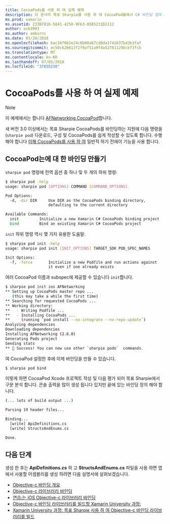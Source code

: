 ```yaml
---
title: CocoaPods를 사용 하 여 실제 예제
description: 이 문서의 목표 Sharpie를 사용 하 여 CocoaPod를에서 C# 바인딩 정의 자동으로 생성 하는 방법에 설명 합니다.
ms.prod: xamarin
ms.assetid: 233B781D-5841-4250-9F63-0585231D2112
author: asb3993
ms.author: amburns
ms.date: 03/28/2018
ms.openlocfilehash: bac34f662e24c6b08a67cd8da1f41b37b43b3faf
ms.sourcegitcommit: ec50c626613f2f9af51a9f4a52781129bcbf3fcb
ms.translationtype: MT
ms.contentlocale: ko-KR
ms.lasthandoff: 07/05/2018
ms.locfileid: "37855210"
---
```

# <a name="real-world-example-using-cocoapods"></a>CocoaPods를 사용 하 여 실제 예제

> [!NOTE]
> 이 예제에서는 합니다 [AFNetworking CocoaPod](https://cocoapods.org/pods/AFNetworking)합니다.

새 버전 3.0 이상에서는 목표 Sharpie CocoaPods를 바인딩하는 지원에 다음 명령을 (`sharpie pod`) 다운로드, 구성 및 CocoaPods를 쉽게 작성할 수 있도록 합니다. 수행 해야 합니다 [이해 CocoaPods를 사용 하 여](https://cocoapods.org) 일반적 하기 전에이 기능을 사용 합니다.

## <a name="creating-a-binding-for-a-cocoapod"></a>CocoaPod는에 대 한 바인딩 만들기

`sharpie pod` 명령에 전역 옵션 중 하나 및 두 개의 하위 명령:

```bash
$ sharpie pod -help
usage: sharpie pod [OPTIONS] COMMAND [COMMAND_OPTIONS]

Pod Options:
  -d, -dir DIR     Use DIR as the CocoaPods binding directory,
                   defaulting to the current directory

Available Commands:
  init         Initialize a new Xamarin C# CocoaPods binding project
  bind         Bind an existing Xamarin C# CocoaPods project
```

`init` 하위 명령 역시 몇 가지 유용한 도움말:

```bash
$ sharpie pod init -help
usage: sharpie pod init [INIT_OPTIONS] TARGET_SDK POD_SPEC_NAMES

Init Options:
  -f, -force       Initialize a new Podfile and run actions against
                   it even if one already exists
```

여러 CocoaPod 이름과 subspec에 제공할 수 있습니다 `init`합니다.

```bash
$ sharpie pod init ios AFNetworking
** Setting up CocoaPods master repo ...
   (this may take a while the first time)
** Searching for requested CocoaPods ...
** Working directory:
**   - Writing Podfile ...
**   - Installing CocoaPods ...
**     (running `pod install --no-integrate --no-repo-update`)
Analyzing dependencies
Downloading dependencies
Installing AFNetworking (2.6.0)
Generating Pods project
Sending stats
** 🍻 Success! You can now use other `sharpie podn`  commands.
```

여 CocoaPod 설정한 후에 이제 바인딩을 만들 수 있습니다.

```bash
$ sharpie pod bind
```

이렇게 하면 CocoaPod Xcode 프로젝트 작성 및 다음 평가 되어 목표 Sharpie에서 구문 분석 합니다. 콘솔 출력을 많이 생성 됩니다 있지만 끝에 있는 바인딩 정의 해야 합니다.

```bash
(... lots of build output ...)

Parsing 19 header files...

Binding...
  [write] ApiDefinitions.cs
  [write] StructsAndEnums.cs

Done.
```

## <a name="next-steps"></a>다음 단계

생성 한 후는 **ApiDefinitions.cs** 하 고 **StructsAndEnums.cs** 파일을 사용 하면 앱에서 사용할 어셈블리를 생성 하려면 다음 설명서에 살펴보겠습니다.

- [Objective-c 바인딩 개요](~/cross-platform/macios/binding/overview.md)
- [Objective-c 라이브러리 바인딩](~/cross-platform/macios/binding/objective-c-libraries.md)
- [연습:는 iOS Objective-c 라이브러리 바인딩](~/ios/platform/binding-objective-c/walkthrough.md)
- [Objective-c 바인딩 라이브러리를 빌드할 Xamarin University 과정:](https://university.xamarin.com/classes/track/all#building-an-objective-c-bindings-library)
- [Xamarin University 과정: 목표 Sharpie 사용 하 여 Objective-c 바인딩 라이브러리를 빌드](https://university.xamarin.com/classes/track/all#build-an-objective-c-bindings-library-with-objective-sharpie)
